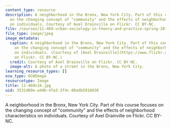 ```yaml
---
content_type: resource
description: A neighborhood in the Bronx, New York City. Part of this course focuses
  on the changing concept of "community" and the effects of neighborhood characteristics
  on individuals. Courtesy of Axel Drainville on Flickr. CC BY-NC.
file: /courses/11-469-urban-sociology-in-theory-and-practice-spring-2016/3531d60ea44b4fa33f4c08adb5916038_11-469s16.jpg
file_type: image/jpeg
image_metadata:
  caption: A neighborhood in the Bronx, New York City. Part of this course focuses
    on the changing concept of "community" and the effects of neighborhood characteristics
    on individuals. (Courtesy of [Axel Drainville](https://www.flickr.com/photos/axelrd/4838634747/in/album-72157624604961146/)
    on Flickr. CC BY-NC.)
  credit: Courtesy of Axel Drainville on Flickr. CC BY-NC.
  image-alt: A photo of a street in the Bronx, New York City.
learning_resource_types: []
ocw_type: OCWImage
resourcetype: Image
title: 11-469s16.jpg
uid: 3531d60e-a44b-4fa3-3f4c-08adb5916038
---
```

A neighborhood in the Bronx, New York City. Part of this course focuses on the changing concept of "community" and the effects of neighborhood characteristics on individuals. Courtesy of Axel Drainville on Flickr. CC BY-NC.

